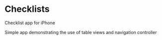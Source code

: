 Checklists
==========

Checklist app for iPhone

Simple app demonstrating the use of table views and navigation controller
